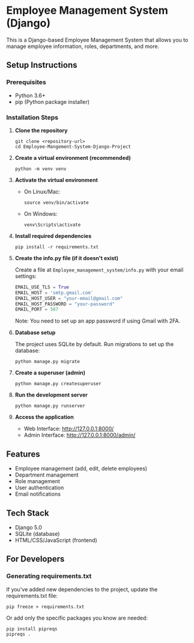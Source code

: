 # Employee Management System (Django)

This is a Django-based Employee Management System that allows you to manage employee information, roles, departments, and more.

## Setup Instructions

### Prerequisites
- Python 3.6+
- pip (Python package installer)

### Installation Steps

1. **Clone the repository**
   ```
   git clone <repository-url>
   cd Employee-Mangement-System-Django-Project
   ```

2. **Create a virtual environment (recommended)**
   ```
   python -m venv venv
   ```

3. **Activate the virtual environment**
   - On Linux/Mac:
     ```
     source venv/bin/activate
     ```
   - On Windows:
     ```
     venv\Scripts\activate
     ```

4. **Install required dependencies**
   ```
   pip install -r requirements.txt
   ```

5. **Create the info.py file (if it doesn't exist)**
   
   Create a file at `Employee_management_system/info.py` with your email settings:
   ```python
   EMAIL_USE_TLS = True
   EMAIL_HOST = 'smtp.gmail.com'
   EMAIL_HOST_USER = "your-email@gmail.com" 
   EMAIL_HOST_PASSWORD = "your-password"
   EMAIL_PORT = 587
   ```
   Note: You need to set up an app password if using Gmail with 2FA.

6. **Database setup**
   
   The project uses SQLite by default. Run migrations to set up the database:
   ```
   python manage.py migrate
   ```

7. **Create a superuser (admin)**
   ```
   python manage.py createsuperuser
   ```

8. **Run the development server**
   ```
   python manage.py runserver
   ```

9. **Access the application**
   - Web Interface: http://127.0.0.1:8000/
   - Admin Interface: http://127.0.0.1:8000/admin/

## Features

- Employee management (add, edit, delete employees)
- Department management
- Role management
- User authentication
- Email notifications

## Tech Stack

- Django 5.0
- SQLite (database)
- HTML/CSS/JavaScript (frontend)

## For Developers

### Generating requirements.txt

If you've added new dependencies to the project, update the requirements.txt file:

```
pip freeze > requirements.txt
```

Or add only the specific packages you know are needed:

```
pip install pipreqs
pipreqs .
``` 